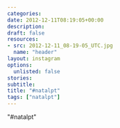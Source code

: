 ```yaml
---
categories:
date: 2012-12-11T08:19:05+00:00
description:
draft: false
resources:
- src: 2012-12-11_08-19-05_UTC.jpg
  name: "header"
layout: instagram
options:
  unlisted: false
stories:
subtitle:
title: "#natalpt"
tags: ["natalpt"]
---
```


"#natalpt"
